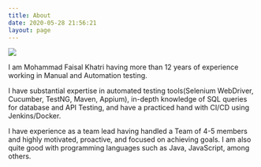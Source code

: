 ```yaml
---
title: About
date: 2020-05-28 21:56:21
layout: page
---
```

![](/image/faisal_khatri.jpg)

I am Mohammad Faisal Khatri having more than 12 years of experience working in Manual and Automation testing.

I have substantial expertise in automated testing tools(Selenium WebDriver, Cucumber, TestNG, Maven, Appium), in-depth knowledge  of SQL queries for database and API Testing, and have a practiced hand with CI/CD using Jenkins/Docker.

I have experience as a team lead having handled a Team of 4-5 members and highly motivated, proactive, and focused on achieving goals. I am also quite good with programming languages  such as Java, JavaScript, among others.